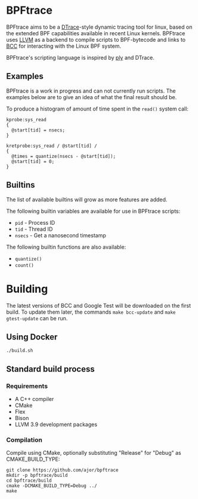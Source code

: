 # BPFtrace

BPFtrace aims to be a [DTrace](http://dtrace.org)-style dynamic tracing tool for linux, based on the extended BPF capabilities available in recent Linux kernels. BPFtrace uses [LLVM](http://llvm.org) as a backend to compile scripts to BPF-bytecode and links to [BCC](https://github.com/iovisor/bcc) for interacting with the Linux BPF system.

BPFtrace's scripting language is inspired by [ply](https://github.com/iovisor/ply) and DTrace.

## Examples

BPFtrace is a work in progress and can not currently run scripts. The examples below are to give an idea of what the final result should be.

To produce a histogram of amount of time spent in the `read()` system call:
```
kprobe:sys_read
{
  @start[tid] = nsecs;
}

kretprobe:sys_read / @start[tid] /
{
  @times = quantize(nsecs - @start[tid]);
  @start[tid] = 0;
}
```

## Builtins
The list of available builtins will grow as more features are added.

The following builtin variables are available for use in BPFtrace scripts:
- `pid` - Process ID
- `tid` - Thread ID
- `nsecs` - Get a nanosecond timestamp

The following builtin functions are also available:
- `quantize()`
- `count()`

# Building

The latest versions of BCC and Google Test will be downloaded on the first build. To update them later, the commands `make bcc-update` and `make gtest-update` can be run.

## Using Docker

`./build.sh`

## Standard build process

### Requirements

- A C++ compiler
- CMake
- Flex
- Bison
- LLVM 3.9 development packages

### Compilation
Compile using CMake, optionally substituting "Release" for "Debug" as CMAKE\_BUILD\_TYPE:
```
git clone https://github.com/ajor/bpftrace
mkdir -p bpftrace/build
cd bpftrace/build
cmake -DCMAKE_BUILD_TYPE=Debug ../
make
```
